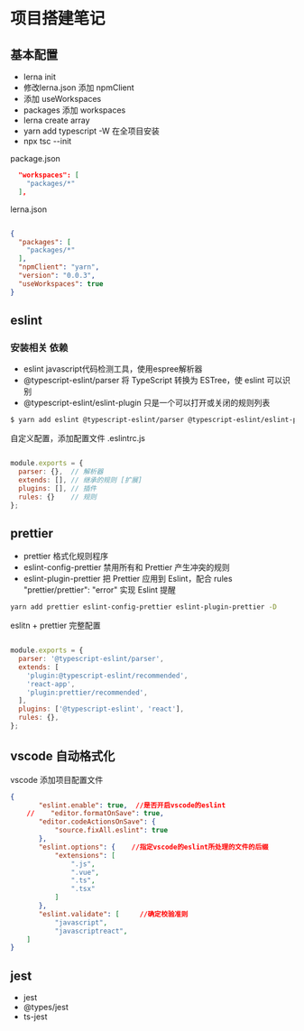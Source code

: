 # 项目搭建笔记

## 基本配置

- lerna init
- 修改lerna.json  添加 npmClient
- 添加 useWorkspaces 
- packages 添加 workspaces
- lerna create array 
- yarn add typescript -W 在全项目安装 
- npx tsc --init


package.json

```json
  "workspaces": [
    "packages/*"
  ],
```

lerna.json

```json

{
  "packages": [
    "packages/*"
  ],
  "npmClient": "yarn",
  "version": "0.0.3",
  "useWorkspaces": true
}

```

##  eslint 

### 安装相关 依赖

- eslint  javascript代码检测工具，使用espree解析器
- @typescript-eslint/parser 将 TypeScript 转换为 ESTree，使 eslint 可以识别
- @typescript-eslint/eslint-plugin 只是一个可以打开或关闭的规则列表

```bash
$ yarn add eslint @typescript-eslint/parser @typescript-eslint/eslint-plugin -D

```
自定义配置，添加配置文件 .eslintrc.js

```js

module.exports = {
  parser: {},  // 解析器
  extends: [], // 继承的规则 [扩展]
  plugins: [], // 插件
  rules: {}    // 规则
};

```

## prettier

- prettier  格式化规则程序
- eslint-config-prettier 禁用所有和 Prettier 产生冲突的规则
- eslint-plugin-prettier 把 Prettier 应用到 Eslint，配合 rules "prettier/prettier": "error" 实现 Eslint 提醒

```bash
yarn add prettier eslint-config-prettier eslint-plugin-prettier -D
```

eslitn + prettier 完整配置

```js

module.exports = {
  parser: '@typescript-eslint/parser',
  extends: [
    'plugin:@typescript-eslint/recommended',
    'react-app',
    'plugin:prettier/recommended',
  ],
  plugins: ['@typescript-eslint', 'react'],
  rules: {},
};

```
## vscode 自动格式化

vscode 添加项目配置文件

```json
{
       "eslint.enable": true,  //是否开启vscode的eslint
    //    "editor.formatOnSave": true,
       "editor.codeActionsOnSave": {
           "source.fixAll.eslint": true
       },
       "eslint.options": {    //指定vscode的eslint所处理的文件的后缀
           "extensions": [
               ".js",
               ".vue",
               ".ts",
               ".tsx"
           ]
       },
       "eslint.validate": [     //确定校验准则
           "javascript",
           "javascriptreact",
    ]
}
```

## jest

- jest
- @types/jest
- ts-jest